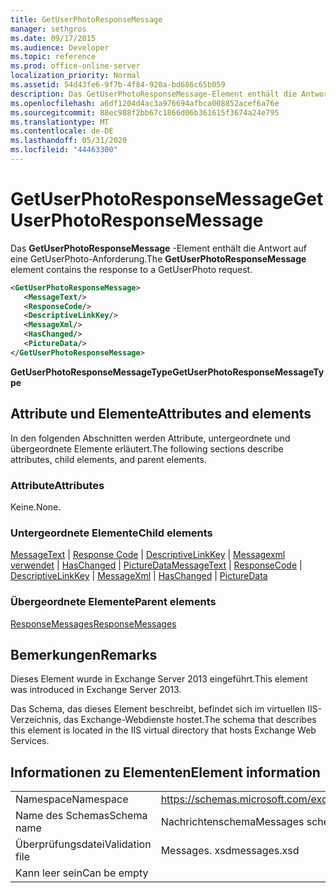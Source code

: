 ```yaml
---
title: GetUserPhotoResponseMessage
manager: sethgros
ms.date: 09/17/2015
ms.audience: Developer
ms.topic: reference
ms.prod: office-online-server
localization_priority: Normal
ms.assetid: 54d43fe6-9f7b-4f84-920a-bd686c65b059
description: Das GetUserPhotoResponseMessage-Element enthält die Antwort auf eine GetUserPhoto-Anforderung.
ms.openlocfilehash: a6df1204d4ac3a976694afbca008852acef6a76e
ms.sourcegitcommit: 88ec988f2bb67c1866d06b361615f3674a24e795
ms.translationtype: MT
ms.contentlocale: de-DE
ms.lasthandoff: 05/31/2020
ms.locfileid: "44463300"
---
```

# <a name="getuserphotoresponsemessage"></a><span data-ttu-id="cfb62-103">GetUserPhotoResponseMessage</span><span class="sxs-lookup"><span data-stu-id="cfb62-103">GetUserPhotoResponseMessage</span></span>

<span data-ttu-id="cfb62-104">Das **GetUserPhotoResponseMessage** -Element enthält die Antwort auf eine GetUserPhoto-Anforderung.</span><span class="sxs-lookup"><span data-stu-id="cfb62-104">The **GetUserPhotoResponseMessage** element contains the response to a GetUserPhoto request.</span></span> 
  
```XML
<GetUserPhotoResponseMessage>
   <MessageText/>
   <ResponseCode/>
   <DescriptiveLinkKey/>
   <MessageXml/>
   <HasChanged/>
   <PictureData/>
</GetUserPhotoResponseMessage>
```

 <span data-ttu-id="cfb62-105">**GetUserPhotoResponseMessageType**</span><span class="sxs-lookup"><span data-stu-id="cfb62-105">**GetUserPhotoResponseMessageType**</span></span>
## <a name="attributes-and-elements"></a><span data-ttu-id="cfb62-106">Attribute und Elemente</span><span class="sxs-lookup"><span data-stu-id="cfb62-106">Attributes and elements</span></span>

<span data-ttu-id="cfb62-107">In den folgenden Abschnitten werden Attribute, untergeordnete und übergeordnete Elemente erläutert.</span><span class="sxs-lookup"><span data-stu-id="cfb62-107">The following sections describe attributes, child elements, and parent elements.</span></span>
  
### <a name="attributes"></a><span data-ttu-id="cfb62-108">Attribute</span><span class="sxs-lookup"><span data-stu-id="cfb62-108">Attributes</span></span>

<span data-ttu-id="cfb62-109">Keine.</span><span class="sxs-lookup"><span data-stu-id="cfb62-109">None.</span></span>
  
### <a name="child-elements"></a><span data-ttu-id="cfb62-110">Untergeordnete Elemente</span><span class="sxs-lookup"><span data-stu-id="cfb62-110">Child elements</span></span>

<span data-ttu-id="cfb62-111">[MessageText](messagetext.md)  |  [Response Code](responsecode.md)  |  [DescriptiveLinkKey](descriptivelinkkey.md)  |  [Messagexml verwendet](messagexml.md)  |  [HasChanged](haschanged.md)  |  [PictureData](picturedata.md)</span><span class="sxs-lookup"><span data-stu-id="cfb62-111">[MessageText](messagetext.md) | [ResponseCode](responsecode.md) | [DescriptiveLinkKey](descriptivelinkkey.md) | [MessageXml](messagexml.md) | [HasChanged](haschanged.md) | [PictureData](picturedata.md)</span></span>
  
### <a name="parent-elements"></a><span data-ttu-id="cfb62-112">Übergeordnete Elemente</span><span class="sxs-lookup"><span data-stu-id="cfb62-112">Parent elements</span></span>

[<span data-ttu-id="cfb62-113">ResponseMessages</span><span class="sxs-lookup"><span data-stu-id="cfb62-113">ResponseMessages</span></span>](responsemessages.md)
  
## <a name="remarks"></a><span data-ttu-id="cfb62-114">Bemerkungen</span><span class="sxs-lookup"><span data-stu-id="cfb62-114">Remarks</span></span>

<span data-ttu-id="cfb62-115">Dieses Element wurde in Exchange Server 2013 eingeführt.</span><span class="sxs-lookup"><span data-stu-id="cfb62-115">This element was introduced in Exchange Server 2013.</span></span>
  
<span data-ttu-id="cfb62-116">Das Schema, das dieses Element beschreibt, befindet sich im virtuellen IIS-Verzeichnis, das Exchange-Webdienste hostet.</span><span class="sxs-lookup"><span data-stu-id="cfb62-116">The schema that describes this element is located in the IIS virtual directory that hosts Exchange Web Services.</span></span>
  
## <a name="element-information"></a><span data-ttu-id="cfb62-117">Informationen zu Elementen</span><span class="sxs-lookup"><span data-stu-id="cfb62-117">Element information</span></span>

|||
|:-----|:-----|
|<span data-ttu-id="cfb62-118">Namespace</span><span class="sxs-lookup"><span data-stu-id="cfb62-118">Namespace</span></span>  <br/> |https://schemas.microsoft.com/exchange/services/2006/messages  <br/> |
|<span data-ttu-id="cfb62-119">Name des Schemas</span><span class="sxs-lookup"><span data-stu-id="cfb62-119">Schema name</span></span>  <br/> |<span data-ttu-id="cfb62-120">Nachrichtenschema</span><span class="sxs-lookup"><span data-stu-id="cfb62-120">Messages schema</span></span>  <br/> |
|<span data-ttu-id="cfb62-121">Überprüfungsdatei</span><span class="sxs-lookup"><span data-stu-id="cfb62-121">Validation file</span></span>  <br/> |<span data-ttu-id="cfb62-122">Messages. xsd</span><span class="sxs-lookup"><span data-stu-id="cfb62-122">messages.xsd</span></span>  <br/> |
|<span data-ttu-id="cfb62-123">Kann leer sein</span><span class="sxs-lookup"><span data-stu-id="cfb62-123">Can be empty</span></span>  <br/> ||
   

